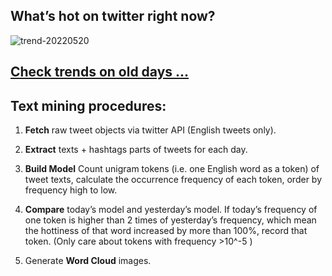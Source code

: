 ## What’s hot on twitter right now?

![trend-20220520][wordcloud]

[wordcloud]: https://raw.githubusercontent.com/xdqc/tweet-trend-everyday/master/word-cloud/trend-20220520.png?token=AF5V4P7ADR6KQBZ4CEDTNIK6AXRMU "trend-20220520"

## [Check trends on old days ...](https://github.com/xdqc/tweet-trend-everyday/tree/master/word-cloud)

## Text mining procedures:

1. **Fetch** raw tweet objects via twitter API (English tweets only).

2. **Extract** texts + hashtags parts of tweets for each day.

3. **Build Model** Count unigram tokens (i.e. one English word as a token) of tweet texts, calculate the occurrence frequency of each token, order by frequency high to low.

4. **Compare** today’s model and yesterday’s model. If today’s frequency of one token is higher than 2 times of yesterday’s frequency, which mean the hottiness of that word increased by more than 100%, record that token. (Only care about tokens with frequency >10^-5 )

5. Generate **Word Cloud** images.
